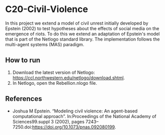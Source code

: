 # C20-Civil-Violence

In this project we extend a model of civil unrest initially developed by Epstein (2002) to test hypotheses about the effects of social media on the emergence of riots.
To do this we extend an adaptation of Epstein's model that is part of the Netlogo standard library.
The implementation follows the multi-agent systems (MAS) paradigm.

## How to run
1. Download the latest version of Netlogo: https://ccl.northwestern.edu/netlogo/download.shtml. 
2. In Netlogo, open the Rebellion.nlogo file. 

## References

- Joshua M Epstein. “Modeling civil violence: An agent-based computational approach”. In:Proceedings of the National Academy of Sciences99.suppl 3 (2002), pages 7243–7250.doi:https://doi.org/10.1073/pnas.092080199.
